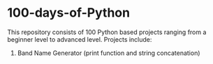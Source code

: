 # 100-days-of-Python
This repository consists of 100 Python based projects ranging from a beginner level to advanced level.
Projects include:

1. Band Name Generator (print function and string concatenation)
